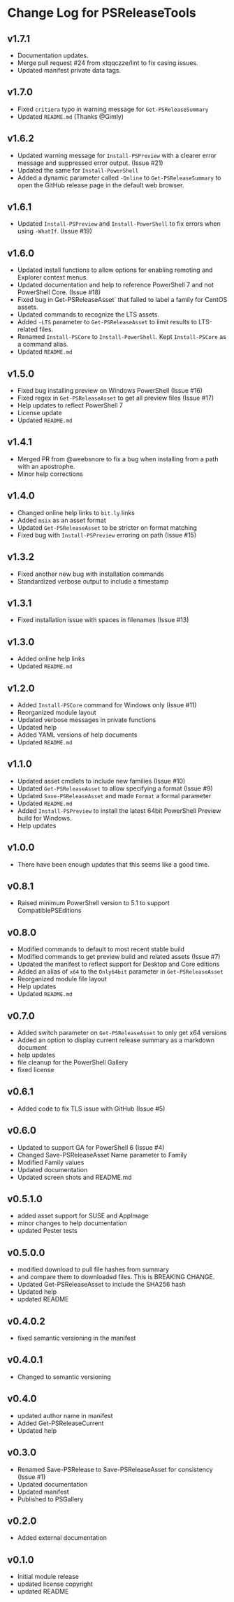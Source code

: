 # Change Log for PSReleaseTools

## v1.7.1

+ Documentation updates.
+ Merge pull request #24 from xtqqczze/lint to fix casing issues.
+ Updated manifest private data tags.

## v1.7.0

+ Fixed `critiera` typo in warning message for `Get-PSReleaseSummary`
+ Updated `README.md` (Thanks @Gimly)

## v1.6.2

+ Updated warning message for `Install-PSPreview` with a clearer error message and suppressed error output. (Issue #21)
+ Updated the same for `Install-PowerShell`
+ Added a dynamic parameter called `-Online` to `Get-PSReleaseSummary` to open the GitHub release page in the default web browser.

## v1.6.1

+ Updated `Install-PSPreview` and `Install-PowerShell` to fix errors when using `-WhatIf`. (Issue #19)

## v1.6.0

+ Updated install functions to allow options for enabling remoting and Explorer context menus.
+ Updated documentation and help to reference PowerShell 7 and not PowerShell Core. (Issue #18)
+ Fixed bug in  Get-PSReleaseAsset` that failed to label a family for CentOS assets.
+ Updated commands to recognize the LTS assets.
+ Added `-LTS` parameter to `Get-PSReleaseAsset` to limit results to LTS-related files.
+ Renamed `Install-PSCore` to `Install-PowerShell`. Kept `Install-PSCore` as a command alias.
+ Updated `README.md`

## v1.5.0

+ Fixed bug installing preview on Windows PowerShell (Issue #16)
+ Fixed regex in `Get-PSReleaseAsset` to get all preview files (Issue #17)
+ Help updates to reflect PowerShell 7
+ License update
+ Updated `README.md`

## v1.4.1

+ Merged PR from @weebsnore to fix a bug when installing from a path with an apostrophe.
+ Minor help corrections

## v1.4.0

+ Changed online help links to `bit.ly` links
+ Added `msix` as an asset format
+ Updated `Get-PSReleaseAsset` to be stricter on format matching
+ Fixed bug with `Install-PSPreview` erroring on path (Issue #15)

## v1.3.2

+ Fixed another new bug with installation commands
+ Standardized verbose output to include a timestamp

## v1.3.1

+ Fixed installation issue with spaces in filenames (Issue #13)

## v1.3.0

+ Added online help links
+ Updated `README.md`

## v1.2.0

+ Added `Install-PSCore` command for Windows only (Issue #11)
+ Reorganized module layout
+ Updated verbose messages in private functions
+ Updated help
+ Added YAML versions of help documents
+ Updated `README.md`

## v1.1.0

+ Updated asset cmdlets to include new families (Issue #10)
+ Updated `Get-PSReleaseAsset` to allow specifying a format (Issue #9)
+ Updated `Save-PSReleaseAsset` and made `Format` a formal parameter
+ Updated `README.md`
+ Added `Install-PSPreview` to install the latest 64bit PowerShell Preview build for Windows.
+ Help updates

## v1.0.0

+ There have been enough updates that this seems like a good time.

## v0.8.1

+ Raised minimum PowerShell version to 5.1 to support CompatiblePSEditions

## v0.8.0

+ Modified commands to default to most recent stable build
+ Modified commands to get preview build and related assets (Issue #7)
+ Updated the manifest to reflect support for Desktop and Core editions
+ Added an alias of `x64` to the `Only64bit` parameter in `Get-PSReleaseAsset`
+ Reorganized module file layout
+ Help updates
+ Updated `README.md`

## v0.7.0

+ Added switch parameter on `Get-PSReleaseAsset` to only get x64 versions
+ Added an option to display current release summary as a markdown document
+ help updates
+ file cleanup for the PowerShell Gallery
+ fixed license

## v0.6.1

+ Added code to fix TLS issue with GitHub (Issue #5)

## v0.6.0

+ Updated to support GA for PowerShell 6 (Issue #4)
+ Changed Save-PSReleaseAsset Name parameter to Family
+ Modified Family values
+ Updated documentation
+ Updated screen shots and README.md

## v0.5.1.0

+ added asset support for SUSE and AppImage
+ minor changes to help documentation
+ updated Pester tests

## v0.5.0.0

+ modified download to pull file hashes from summary
+ and compare them to downloaded files. This is BREAKING CHANGE.
+ Updated Get-PSReleaseAsset to include the SHA256 hash
+ Updated help
+ updated README

## v0.4.0.2

+ fixed semantic versioning in the manifest

## v0.4.0.1

+ Changed to semantic versioning

## v0.4.0

+ updated author name in manifest
+ Added Get-PSReleaseCurrent
+ Updated help

## v0.3.0

+ Renamed Save-PSRelease to Save-PSReleaseAsset for consistency (Issue #1)
+ Updated documentation
+ Updated manifest
+ Published to PSGallery

## v0.2.0

+ Added external documentation

## v0.1.0

+ Initial module release
+ updated license copyright
+ updated README
